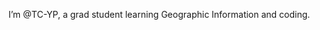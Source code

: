 I’m @TC-YP, a grad student learning Geographic Information and coding.


<!---
TC-YP/TC-YP is a ✨ special ✨ repository because its `README.md` (this file) appears on your GitHub profile.
You can click the Preview link to take a look at your changes.
--->
